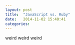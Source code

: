 ```yaml
---
layout: post
title:  "JavaScript vs. Ruby"
date:   2014-11-02 15:40:41
categories:
---
```


weird weird weird